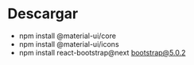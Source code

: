 # Descargar

- npm install @material-ui/core
- npm install @material-ui/icons
- npm install react-bootstrap@next bootstrap@5.0.2